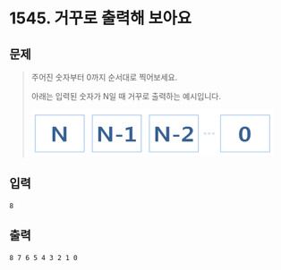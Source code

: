 # 1545. 거꾸로 출력해 보아요

## 문제
> 주어진 숫자부터 0까지 순서대로 찍어보세요.
> 
> 아래는 입력된 숫자가 N일 때 거꾸로 출력하는 예시입니다.
>
>![img.png](img.png)
> 

## 입력
```
8
```

## 출력
```
8 7 6 5 4 3 2 1 0
```